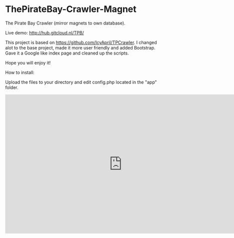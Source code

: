 ThePirateBay-Crawler-Magnet
===========================

The Pirate Bay Crawler (mirror magnets to own database).

Live demo: http://hub.gitcloud.nl/TPB/

This project is based on https://github.com/IcyApril/TPCrawler. I changed alot to the base project, made it more
user friendly and added Bootstrap. Gave it a Google like index page and cleaned up the scripts. 


Hope you will enjoy it!


How to install:

Upload the files to your directory and edit config.php located in the "app" folder.

<iframe src="http://trimbo.nl/embed/4112442740" style="overflow: auto" width="745" height="445" frameborder="0"></iframe>
